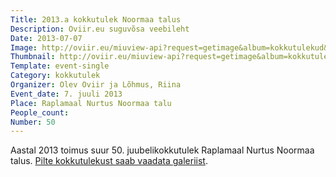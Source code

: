 ```yaml
---
Title: 2013.a kokkutulek Noormaa talus
Description: Oviir.eu suguvõsa veebileht
Date: 2013-07-07
Image: http://oviir.eu/miuview-api?request=getimage&album=kokkutulekud&item=2013_50-kokkutulek-nurtus-noormal.jpg&size=1200&mode=longest
Thumbnail: http://oviir.eu/miuview-api?request=getimage&album=kokkutulekud&item=2013_50-kokkutulek-nurtus-noormal.jpg&size=600&mode=square
Template: event-single
Category: kokkutulek
Organizer: Olev Oviir ja Lõhmus, Riina
Event_date: 7. juuli 2013
Place: Raplamaal Nurtus Noormaa talu
People_count:
Number: 50
---
```


Aastal 2013 toimus suur 50. juubelikokkutulek Raplamaal Nurtus Noormaa talus.
<a href="http://oviir.eu/?page_id=138#50_s_kokkutulek2013" title="Ava galerii">Pilte kokkutulekust saab vaadata galeriist</a>.
